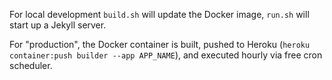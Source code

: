 For local development `build.sh` will update the Docker image, `run.sh` will start up a Jekyll server.

For "production", the Docker container is built, pushed to Heroku
(`heroku container:push builder --app APP_NAME`), and executed
hourly via free cron scheduler.
